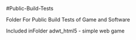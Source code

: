 #Public-Build-Tests

Folder For Public Build Tests of Game and Software

Included inFolder
adwt_html5 - simple web game
